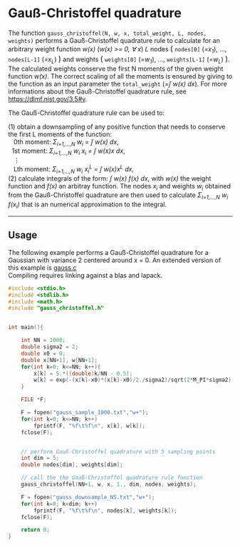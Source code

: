 # Gauß-Christoffel quadrature

The function `gauss_christoffel(N, w, x, total_weight, L, nodes, weights)` performs a Gauß-Christoffel quadrature rule
to calculate for an arbitrary weight function *w\(x\)* \(*w(x) >= 0, &forall; x*\) *L* nodes
<span style="font-size:1.2em;">\(</span>
  `nodes[0]` \(*=x<sub>1</sub>*\), ..., `nodes[L-1]` \(*=x<sub>L</sub>*\)
  <span style="font-size:1.2em;">\)</span>
  and weights
  <span style="font-size:1.2em;">\(</span>
`weights[0]` \(*=w<sub>1</sub>*\), ..., `weights[L-1]` \(*=w<sub>L</sub>*\)
<span style="font-size:1.2em;">\)</span>.
The calculated weights conserve the first N moments of the given weight function *w\(x\)*.
The correct scaling of all the moments is ensured by giving to the function as an input parameter the `total_weight` \(*=&#x222b; w\(x\) dx*\). For more informations about the Gauß-Christoffel quadrature rule, see <https://dlmf.nist.gov/3.5#v>.
<br />

The Gauß-Christoffel quadrature rule can be used to: <br />

(1) obtain a downsampling of any positive function that needs to conserve the first
L moments of the function:<br />
<span style="color:white;opacity: 0.0;">0.</span>0th moment: *&Sigma;<sub>i=1,...,N</sub> w<sub>i</sub> = &#x222b; w\(x\) dx*,<br />
<span style="color:white;opacity: 0.0;">1.</span>1st moment: *&Sigma;<sub>i=1,...,N</sub> w<sub>i</sub> x<sub>i</sub> = &#x222b; w\(x\)x dx*,<br />
<span style="color:white;opacity: 0.0;">2.</span>&#8942;<br />
<span style="color:white;opacity: 0.0;">3.</span>Lth moment: *&Sigma;<sub>i=1,...,N</sub> w<sub>i</sub> x<sub>i</sub><sup>L</sup> = &#x222b; w\(x\)x<sup>L</sup> dx*,<br />
(2) calculate integrals of the form: *&#x222b; w\(x\) f\(x\) dx*,  with *w\(x\)* the weight function and *f\(x\)* an arbitray function.
The nodes *x<sub>i</sub>* and weights *w<sub>i</sub>* obtained from the Gauß-Christoffel quadrature are then used to calculate *&Sigma;<sub>i=1,...,N</sub> w<sub>i</sub> f(x<sub>i</sub>)* that is an numerical approximation to the integral.

---
## Usage
The following example performs a Gauß-Christoffel quadrature for a Gaussian with variance 2 centered around x = 0.
An extended version of this example is [gauss.c](/examples/gauss/gauss.c)<br />
Compiling requires linking against a blas and lapack.
<br />
```C
#include <stdio.h>
#include <stdlib.h>
#include <math.h>
#include "gauss_christoffel.h"


int main(){

    int NN = 1000;                                                          // length of the weight function w
    double sigma2 = 2;                                                      // the variance of the gaussian
    double x0 = 0;                                                          // the mean value of the gaussian
    double x[NN+1], w[NN+1];                                                // allocate arrays for the arguments and the weight function
    for(int k=0; k<=NN; k++){                                               
        x[k] = 5.*((double)k/NN - 0.5);                                     // assign argument values
        w[k] = exp(-(x[k]-x0)*(x[k]-x0)/2./sigma2)/sqrt(2*M_PI*sigma2);     // assign function values for a gaussian
    }

    FILE *F;

    F = fopen("gauss_sample_1000.txt","w+");                                // output the gaussian in the file "gauss_sample_1000.txt"
    for(int k=0; k<=NN; k++)                                                
        fprintf(F, "%f\t%f\n", x[k], w[k]);                                 // write in the first column the arguments and in the second column the values of the weight function
    fclose(F);


    // perform Gauß-Christoffel quadrature with 5 sampling points
    int dim = 5;
    double nodes[dim], weights[dim];

    // call the the Gauß-Christoffel quadrature rule function
    gauss_christoffel(NN+1, w, x, 1., dim, nodes, weights);

    F = fopen("gauss_downsample_N5.txt","w+");                              // output the gaussian in the file "gauss_downsample_N5.txt"
    for(int k=0; k<dim; k++)
        fprintf(F, "%f\t%f\n", nodes[k], weights[k]);                       // write in the first column the nodes and in the second column the weights of the downsampled weight function
    fclose(F);

    return 0;
}
```
